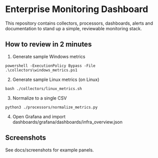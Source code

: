 # Enterprise Monitoring Dashboard

This repository contains collectors, processors, dashboards, alerts and documentation to stand up a simple, reviewable monitoring stack.

## How to review in 2 minutes
1) Generate sample Windows metrics
```
powershell -ExecutionPolicy Bypass -File .\collectors\windows_metrics.ps1
```
2) Generate sample Linux metrics (on Linux)
```
bash ./collectors/linux_metrics.sh
```
3) Normalize to a single CSV
```
python3 ./processors/normalize_metrics.py
```
4) Open Grafana and import dashboards/grafana/dashboards/infra_overview.json

## Screenshots
See docs/screenshots for example panels.

